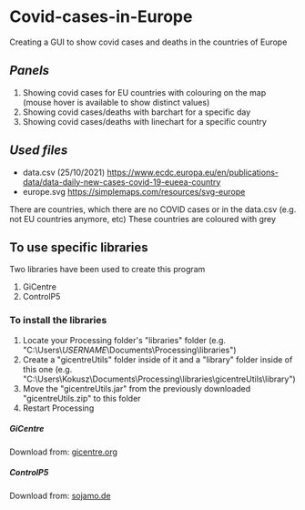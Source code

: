# Covid-cases-in-Europe
Creating a GUI to show covid cases and deaths in the countries of Europe

## <i>Panels</i>
1) Showing covid cases for EU countries with colouring on the map (mouse hover is available to show distinct values)
2) Showing covid cases/deaths with barchart for a specific day
3) Showing covid cases/deaths with linechart for a specific country

## <i>Used files</i>
- data.csv  (25/10/2021)
   https://www.ecdc.europa.eu/en/publications-data/data-daily-new-cases-covid-19-eueea-country
- europe.svg
   https://simplemaps.com/resources/svg-europe

There are countries, which there are no COVID cases or in the data.csv (e.g. not EU countries anymore, etc)
These countries are coloured with grey

## To use specific libraries
Two libraries have been used to create this program
 1) GiCentre
 2) ControlP5

### To install the libraries
 1) Locate your Processing folder's "libraries" folder (e.g. "C:\Users\\<i>USERNAME</i>\Documents\Processing\libraries")
 2) Create a "gicentreUtils" folder inside of it and a "library" folder inside of this one (e.g. "C:\Users\Kokusz\Documents\Processing\libraries\gicentreUtils\library")
 3) Move the "gicentreUtils.jar" from the previously downloaded "gicentreUtils.zip" to this folder
 4) Restart Processing


##### GiCentre
Download from: [gicentre.org](http://gicentre.org/utils/gicentreUtils.zip)
##### ControlP5
Download from: [sojamo.de](https://github.com/sojamo/controlp5/releases/download/v2.2.5/controlP5-2.2.5.zip)
